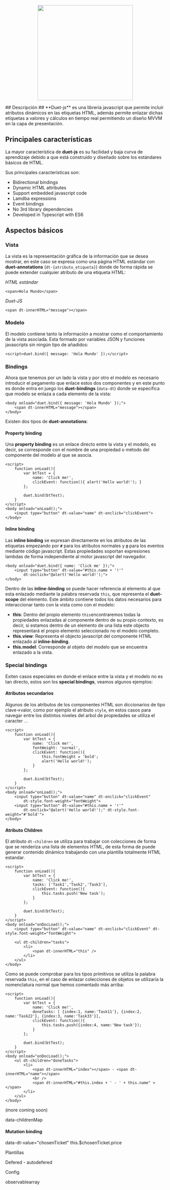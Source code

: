 <p align="center">
  <img src="https://raw.githubusercontent.com/codellion/duet-js/master/logo.PNG" width="300">
</p>
## Descripción ##
**Duet-js** es una librería javascript que permite incluir atributos dinámicos en las etiquetas HTML, además permite enlazar dichas etiquetas a valores y cálculos en tiempo real permitiendo un diseño MVVM en la capa de presentación.


## Principales características ###
La mayor característica de **duet-js** es su facilidad y baja curva de aprendizaje debido a que está construido y diseñado sobre los estándares básicos de HTML.

Sus principales características son:

- Bidirectional bindings
- Dynamic HTML attributes
- Support embedded javascript code
- Lamdba expressions
- Event bindings
- No 3rd library dependencies
- Developed in Typescript with ES6


## Aspectos básicos ##
### Vista ###
La vista es la representación gráfica de la información que se desea mostrar, en este caso se expresa como una página HTML estándar con **duet-annotations** (`dt-{atributo_etiqueta}`) donde de forma rápida se puede extender cualquier atributo de una etiqueta HTML:

*HTML estándar*

	<span>Hola Mundo</span>

*Duet-JS*

	<span dt-innerHTML="message"></span> 


### Modelo ###
El modelo contiene tanto la información a mostrar como el comportamiento de la vista asociada. Esta formado por variables JSON y funciones javascripts sin ningún tipo de añadidos:

	<script>duet.bind({ message: 'Hola Mundo' });</script>

### Bindings ###
Ahora que tenemos por un lado la vista y por otro el modelo es necesario introducir el pegamento que enlace estos dos componentes y en este punto es donde entra en juego los **duet-bindings** (`data-dt`) donde se especifica que modelo se enlaza a cada elemento de la vista:

	<body onload="duet.bind({ message: 'Hola Mundo' });">
		<span dt-innerHTML="message"></span> 
	</body>


Existen dos tipos de **duet-annotations**:

#### Property binding ####
Una **property binding** es un enlace directo entre la vista y el modelo, es decir, se corresponde con el nombre de una propiedad o método del componente del modelo al que se asocia.

	<script>
		function onLoad(){
			var btTest = {
				name: 'Click me!',
				clickEvent: function(){ alert('Hello world!'); }
			};

			duet.bind(btTest);
		}
	</script>
	<body onload="onLoad();">
		<input type="button" dt-value="name" dt-onclick="clickEvent">
	</body>


#### Inline binding ####
Las **inline binding** se expresan directamente en los atributos de las etiquetas empezando por **`#`** para los atributos normales y **`@`** para los eventos mediante código javascript. Estas propiedades soportan expresiones lambdas de forma independiente al motor javascript del navegador.

	<body onload="duet.bind({ name: 'Click me' });">
		<input type="button" dt-value="#this.name + '!'" 
			dt-onclick="@alert('Hello world!');">
	</body>


Dentro de las **inline-binding** se puede hacer referencia al elemento al que esta enlazado mediante la palabra reservada `this`, que representa el **duet-scope** del elemento. Este ámbito contiene todos los datos necesarios para interaccionar tanto con la vista como con el modelo:

- **this**: Dentro del propio elemento `this`encontraremos todas la propiedades enlazadas al componente dentro de su propio contexto, es decir, si estamos dentro de un elemento de una lista este objecto representará el propio elemento seleccionado no el modelo completo.
- **this.view**: Representa el objecto javascript del componente HTML enlazado al **inline-binding**. 
- **this.model**: Corresponde al objeto del modelo que se encuentra enlazado a la vista.

### Special bindings ###
Exiten casos especiales en donde el enlace entre la vista y el modelo no es tan directo, estos son los **special bindings**, veamos algunos ejemplos:

#### Atributos secundarios ####
Algunos de los atributos de los componentes HTML son diccionarios de tipo clave->valor, como por ejemplo el atributo `style`, en estos casos para navegar entre los distintos niveles del arbol de propiedades se utiliza el caracter *`.`*.

	
		
	<script>
		function onLoad(){
			var btTest = {
				name: 'Click me!',
				fontWeight: 'normal',
				clickEvent: function(){ 
					this.fontWeight = 'bold';
					alert('Hello world!');
				}
			};

			duet.bind(btTest);
		}
	</script>
	<body onload="onLoad();">
		<input type="button" dt-value="name" dt-onclick="clickEvent" 			
			dt-style.font-weight="fontWeight">	
		<input type="button" dt-value="#this.name + '!'" 
			dt-onclick="@alert('Hello world!');" dt-style.font-weight="#'bold'">
	</body>
		


#### Atributo Children ####
El atributo `dt-children` se utiliza para trabajar con colecciones de forma que se renderiza una lista de elementos HTML, de esta forma de puede generar contenido dinámico trabajando con una plantilla totalmente HTML estandar.

	<script>
		function onLoad(){
			var btTest = {
				name: 'Click me!',
				tasks: ['Task1','Task2','Task3'],
				clickEvent: function(){ 
					this.tasks.push('New task');
				}
			};

			duet.bind(btTest);
		}
	</script>
	<body onload="onDocLoad();">
		<input type="button" dt-value="name" dt-onclick="clickEvent" dt-style.font-weight="fontWeight">
	                
	    <ul dt-children="tasks">
	        <li>
	            <span dt-innerHTML="this" />
	        </li>
	    </ul>
	</body>

Como se puede comprobar para los tipos primitivos se utiliza la palabra reservada `this`, en el caso de enlazar colecciones de objetos se utilizaría la nomenclatura normal que hemos comentado más arriba:

	<script>
		function onLoad(){
			var btTest = {
				name: 'Click me!',
				doneTasks: [ {index:1, name:'Task11'}, {index:2, name:'Task22'}, {index:3, name:'Task33'}],
				clickEvent: function(){ 
					this.tasks.push({index:4, name:'New task'});
				}
			};

			duet.bind(btTest);
		}
	</script>
	<body onload="onDocLoad();">
		<ul dt-children="doneTasks">
			<li>
			    <span dt-innerHTML="index"></span> - <span dt-innerHTML="name"></span> 
			    <br />
			    <span dt-innerHTML="#this.index + ' - ' + this.name" ></span>
			</li>
		</ul>
	</body>


(more coming soon)





data-childrenMap

#### Mutation binding ####
data-dt-value="chosenTicket"
this.$chosenTicket.price

Plantillas

Defered - autodefered

Config

observablearray



